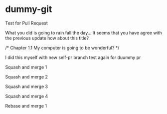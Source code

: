 # dummy-git
Test for Pull Request

What you did is going to rain fall the day...
It seems that you have agree with the previous update
how about this title?

/* Chapter 1.1 My computer is going to be wonderful? */

I did this myself with new self-pr branch
test again for duummy pr

Squash and merge 1

Squash and merge 2

Squash and merge 3

Squash and merge 4

Rebase and merge 1
